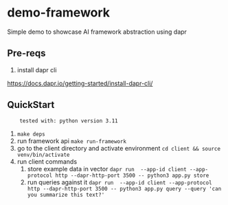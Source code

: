 # demo-framework

Simple demo to showcase AI framework abstraction using dapr 

## Pre-reqs

1. install dapr cli 

https://docs.dapr.io/getting-started/install-dapr-cli/


## QuickStart

        tested with: python version 3.11

1. `make deps`
2. run framework api `make run-framework`
3. go to the client directory and activate environment `cd client && source venv/bin/activate` 
4. run client commands 
    1. store example data in vector `dapr run  --app-id client --app-protocol http --dapr-http-port 3500 -- python3 app.py store`
    2. run queries against it `dapr run  --app-id client --app-protocol http --dapr-http-port 3500 -- python3 app.py query --query 'can you summarize this text?'`
